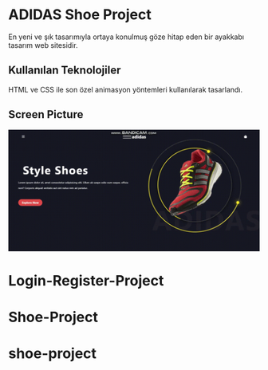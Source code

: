 <h1>ADIDAS Shoe Project</h1>

En yeni ve şık tasarımıyla ortaya konulmuş göze hitap eden bir ayakkabı tasarım web sitesidir.

<h2>Kullanılan Teknolojiler</h2>
HTML ve CSS ile son özel animasyon yöntemleri kullanılarak tasarlandı.

<h2>Screen Picture </h2>

![](screen.gif)

# Login-Register-Project
# Shoe-Project
# shoe-project
